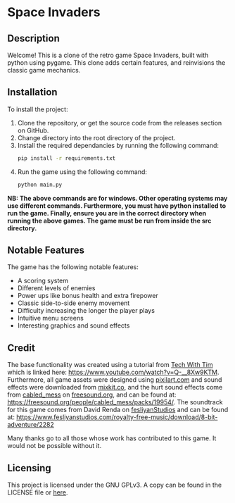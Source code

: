 # Space Invaders

## Description
Welcome! This is a clone of the retro game Space Invaders, built with python using pygame. This clone adds certain features, and reinvisions the classic game mechanics.

## Installation
To install the project:

1. Clone the repository, or get the source code from the releases section on GitHub.
2. Change directory into the root directory of the project.
3. Install the required dependancies by running the following command:
    ```cmd
    pip install -r requirements.txt
    ```
4. Run the game using the following command:
    ```cmd
    python main.py
    ```

**NB: The above commands are for windows. Other operating systems may use different commands. Furthermore, you must have python installed to run the game. Finally, ensure you are in the correct directory when running the above games. The game must be run from inside the src directory.**

## Notable Features
The game has the following notable features:

- A scoring system
- Different levels of enemies
- Power ups like bonus health and extra firepower
- Classic side-to-side enemy movement
- Difficulty increasing the longer the player plays
- Intuitive menu screens
- Interesting graphics and sound effects

## Credit
The base functionality was created using a tutorial from [Tech With Tim](https://www.youtube.com/@TechWithTim) which is linked here: https://www.youtube.com/watch?v=Q-__8Xw9KTM. Furthermore, all game assets were designed using [pixilart.com](https://www.pixilart.com/) and sound effects were downloaded from [mixkit.co](https://mixkit.co), and the hurt sound effects come from [cabled_mess](https://freesound.org/people/cabled_mess/) on [freesound.org](https://freesound.org/), and can be found at: https://freesound.org/people/cabled_mess/packs/19954/. The soundtrack for this game comes from David Renda on [fesliyanStudios](https://www.fesliyanstudios.com/) and can be found at: https://www.fesliyanstudios.com/royalty-free-music/download/8-bit-adventure/2282

Many thanks go to all those whose work has contributed to this game. It would not be possible without it.

## Licensing
This project is licensed under the GNU GPLv3. A copy can be found in the LICENSE file or [here](https://www.gnu.org/licenses/gpl-3.0.txt).